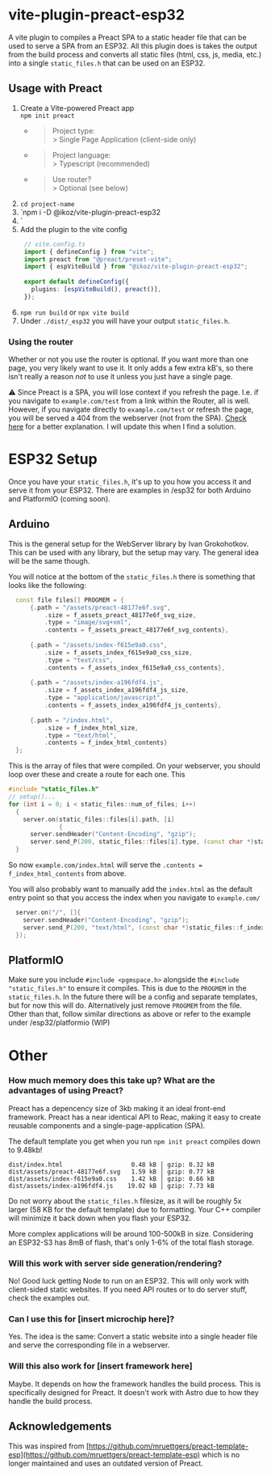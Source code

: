 # vite-plugin-preact-esp32
A vite plugin to compiles a Preact SPA to a static header file that can be used to serve a SPA from an ESP32. All this plugin does is takes the output from the build process and converts all static files (html, css, js, media, etc.) into a single `static_files.h` that can be used on an ESP32.




## Usage with Preact
1. Create a Vite-powered Preact app  
  `npm init preact`
   - >Project type:  
     >\> Single Page Application (client-side only)
   - >Project language:  
     > \> Typescript (recommended)
   - >Use router?  
     >\> Optional (see below)
2. `cd project-name`
3. `npm i -D @ikoz/vite-plugin-preact-esp32
4. `
5. Add the plugin to the vite config
   ```ts
    // vite.config.ts
    import { defineConfig } from "vite";
    import preact from "@preact/preset-vite";
    import { espViteBuild } from "@ikoz/vite-plugin-preact-esp32";
    
    export default defineConfig({
      plugins: [espViteBuild(), preact()],
    });
    ```
6. `npm run build` or `npx vite build`
7. Under `./dist/_esp32` you will have your output `static_files.h`. 

### Using the router
Whether or not you use the router is optional. If you want more than one page, you very likely want to use it. It only adds a few extra kB's, so there isn't really a reason _not_ to use it unless you just have a single page.  

:warning: Since Preact is a SPA, you will lose context if you refresh the page. I.e. if you navigate to `example.com/test` from a link within the Router, all is well. However, if you navigate directly to `example.com/test` or refresh the page, you will be served a 404 from the webserver (not from the SPA). [Check here](https://stackoverflow.com/a/43557288/10422604) for a better explanation. I will update this when I find a solution.


# ESP32 Setup
Once you have your `static_files.h`, it's up to you how you access it and serve it from your ESP32. There are examples in /esp32 for both Arduino and PlatformIO (coming soon).

## Arduino
This is the general setup for the WebServer library by Ivan Grokohotkov. This can be used with any library, but the setup may vary. The general idea will be the same though.

You will notice at the bottom of the `static_files.h` there is something that looks like the following:  
```c++
  const file files[] PROGMEM = {
      {.path = "/assets/preact-48177e6f.svg",
          .size = f_assets_preact_48177e6f_svg_size,
          .type = "image/svg+xml",
          .contents = f_assets_preact_48177e6f_svg_contents},
    
      {.path = "/assets/index-f615e9a0.css",
          .size = f_assets_index_f615e9a0_css_size,
          .type = "text/css",
          .contents = f_assets_index_f615e9a0_css_contents},
    
      {.path = "/assets/index-a196fdf4.js",
          .size = f_assets_index_a196fdf4_js_size,
          .type = "application/javascript",
          .contents = f_assets_index_a196fdf4_js_contents},
    
      {.path = "/index.html",
          .size = f_index_html_size,
          .type = "text/html",
          .contents = f_index_html_contents}
  };
```

This is the array of files that were compiled. On your webserver, you should loop over these and create a route for each one. This 
```c++
#include "static_files.h"
// setup()...
for (int i = 0; i < static_files::num_of_files; i++)
  {
    server.on(static_files::files[i].path, [i]
              {
      server.sendHeader("Content-Encoding", "gzip");
      server.send_P(200, static_files::files[i].type, (const char *)static_files::files[i].contents, static_files::files[i].size); });
  }
```
So now `example.com/index.html` will serve the `.contents = f_index_html_contents` from above.  

You will also probably want to manually add the `index.html` as the default entry point so that you access the index when you navigate to `example.com/`
```c++
  server.on("/", []{
    server.sendHeader("Content-Encoding", "gzip");
    server.send_P(200, "text/html", (const char *)static_files::f_index_html_contents, static_files::f_index_html_size);
  });
```

## PlatformIO

Make sure you include `#include <pgmspace.h>` alongside the `#include "static_files.h"` to ensure it compiles. This is due to the `PROGMEM` in the `static_files.h`. In the future there will be a config and separate templates, but for now this will do. Alternatively just remove `PROGMEM` from the file.  
Other than that, follow similar directions as above or refer to the example under /esp32/platformio (WIP)

# Other

### How much memory does this take up? What are the advantages of using Preact?
Preact has a depencency size of 3kb making it an ideal front-end framework. Preact has a near identical API to Reac, making it easy to create reusable components and a single-page-application (SPA).  

The default template you get when you run `npm init preact` compiles down to 9.48kb!
```
dist/index.html                   0.48 kB │ gzip: 0.32 kB
dist/assets/preact-48177e6f.svg   1.59 kB │ gzip: 0.77 kB
dist/assets/index-f615e9a0.css    1.42 kB │ gzip: 0.66 kB
dist/assets/index-a196fdf4.js    19.02 kB │ gzip: 7.73 kB
```
Do not worry about the `static_files.h` filesize, as it will be roughly 5x larger (58 KB for the default template) due to formatting. Your C++ compiler will minimize it back down when you flash your ESP32.  

More complex applications will be around 100-500kB in size. Considering an ESP32-S3 has 8mB of flash, that's only 1-6% of the total flash storage.

### Will this work with server side generation/rendering?
No! Good luck getting Node to run on an ESP32. This will only work with client-sided static websites. If you need API routes or to do server stuff, check the examples out.

### Can I use this for [insert microchip here]?
Yes. The idea is the same: Convert a static website into a single header file and serve the corresponding file in a webserver. 

### Will this also work for [insert framework here]
Maybe. It depends on how the framework handles the build process. This is specifically designed for Preact. It doesn't work with Astro due to how they handle the build process.

## Acknowledgements
This was inspired from [https://github.com/mruettgers/preact-template-esp](https://github.com/mruettgers/preact-template-esp) which is no longer maintained and uses an outdated version of Preact.

